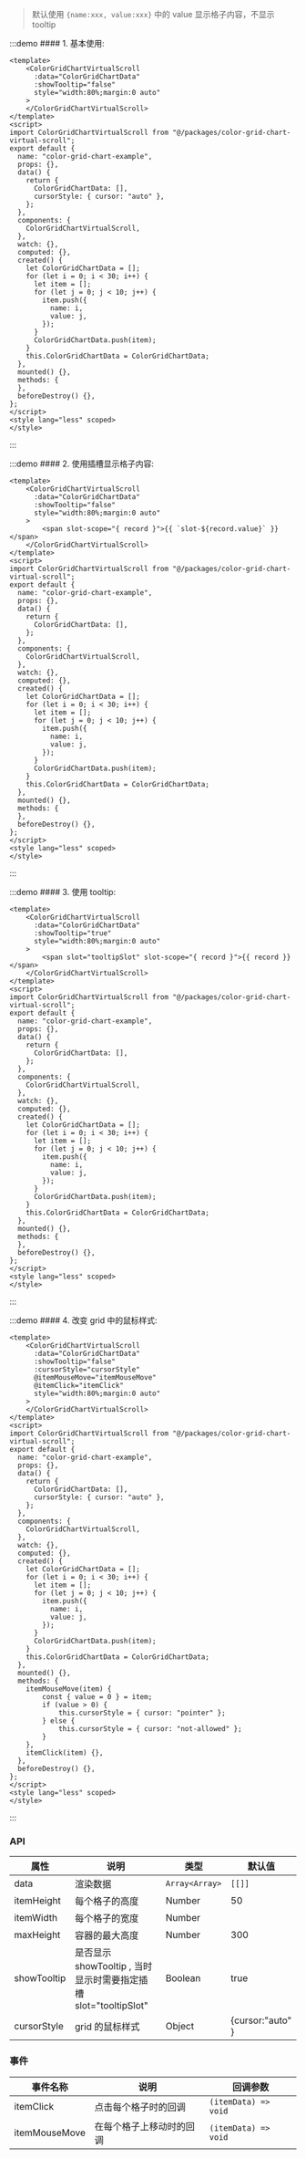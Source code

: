> 默认使用 `{name:xxx, value:xxx}` 中的 value 显示格子内容，不显示 tooltip

:::demo #### 1. 基本使用:

```vue
<template>
    <ColorGridChartVirtualScroll
      :data="ColorGridChartData"
      :showTooltip="false"
      style="width:80%;margin:0 auto"
    >
    </ColorGridChartVirtualScroll>
</template>
<script>
import ColorGridChartVirtualScroll from "@/packages/color-grid-chart-virtual-scroll";
export default {
  name: "color-grid-chart-example",
  props: {},
  data() {
    return {
      ColorGridChartData: [],
      cursorStyle: { cursor: "auto" },
    };
  },
  components: {
    ColorGridChartVirtualScroll,
  },
  watch: {},
  computed: {},
  created() {
    let ColorGridChartData = [];
    for (let i = 0; i < 30; i++) {
      let item = [];
      for (let j = 0; j < 10; j++) {
        item.push({
          name: i,
          value: j,
        });
      }
      ColorGridChartData.push(item);
    }
    this.ColorGridChartData = ColorGridChartData;
  },
  mounted() {},
  methods: {
  },
  beforeDestroy() {},
};
</script>
<style lang="less" scoped>
</style>
```

:::

:::demo #### 2. 使用插槽显示格子内容:

```vue
<template>
    <ColorGridChartVirtualScroll
      :data="ColorGridChartData"
      :showTooltip="false"
      style="width:80%;margin:0 auto"
    >
        <span slot-scope="{ record }">{{ `slot-${record.value}` }}</span>
    </ColorGridChartVirtualScroll>
</template>
<script>
import ColorGridChartVirtualScroll from "@/packages/color-grid-chart-virtual-scroll";
export default {
  name: "color-grid-chart-example",
  props: {},
  data() {
    return {
      ColorGridChartData: [],
    };
  },
  components: {
    ColorGridChartVirtualScroll,
  },
  watch: {},
  computed: {},
  created() {
    let ColorGridChartData = [];
    for (let i = 0; i < 30; i++) {
      let item = [];
      for (let j = 0; j < 10; j++) {
        item.push({
          name: i,
          value: j,
        });
      }
      ColorGridChartData.push(item);
    }
    this.ColorGridChartData = ColorGridChartData;
  },
  mounted() {},
  methods: {
  },
  beforeDestroy() {},
};
</script>
<style lang="less" scoped>
</style>
```

:::

:::demo #### 3. 使用 tooltip:

```vue
<template>
    <ColorGridChartVirtualScroll
      :data="ColorGridChartData"
      :showTooltip="true"
      style="width:80%;margin:0 auto"
    >
        <span slot="tooltipSlot" slot-scope="{ record }">{{ record }}</span>
    </ColorGridChartVirtualScroll>
</template>
<script>
import ColorGridChartVirtualScroll from "@/packages/color-grid-chart-virtual-scroll";
export default {
  name: "color-grid-chart-example",
  props: {},
  data() {
    return {
      ColorGridChartData: [],
    };
  },
  components: {
    ColorGridChartVirtualScroll,
  },
  watch: {},
  computed: {},
  created() {
    let ColorGridChartData = [];
    for (let i = 0; i < 30; i++) {
      let item = [];
      for (let j = 0; j < 10; j++) {
        item.push({
          name: i,
          value: j,
        });
      }
      ColorGridChartData.push(item);
    }
    this.ColorGridChartData = ColorGridChartData;
  },
  mounted() {},
  methods: {
  },
  beforeDestroy() {},
};
</script>
<style lang="less" scoped>
</style>
```

:::

:::demo #### 4. 改变 grid 中的鼠标样式:

```vue
<template>
    <ColorGridChartVirtualScroll
      :data="ColorGridChartData"
      :showTooltip="false"
      :cursorStyle="cursorStyle"
      @itemMouseMove="itemMouseMove"
      @itemClick="itemClick"
      style="width:80%;margin:0 auto"
    >
    </ColorGridChartVirtualScroll>
</template>
<script>
import ColorGridChartVirtualScroll from "@/packages/color-grid-chart-virtual-scroll";
export default {
  name: "color-grid-chart-example",
  props: {},
  data() {
    return {
      ColorGridChartData: [],
      cursorStyle: { cursor: "auto" },
    };
  },
  components: {
    ColorGridChartVirtualScroll,
  },
  watch: {},
  computed: {},
  created() {
    let ColorGridChartData = [];
    for (let i = 0; i < 30; i++) {
      let item = [];
      for (let j = 0; j < 10; j++) {
        item.push({
          name: i,
          value: j,
        });
      }
      ColorGridChartData.push(item);
    }
    this.ColorGridChartData = ColorGridChartData;
  },
  mounted() {},
  methods: {
    itemMouseMove(item) {
        const { value = 0 } = item;
        if (value > 0) {
            this.cursorStyle = { cursor: "pointer" };
        } else {
            this.cursorStyle = { cursor: "not-allowed" };
        }
    },
    itemClick(item) {},
  },
  beforeDestroy() {},
};
</script>
<style lang="less" scoped>
</style>
```

:::

### API

| 属性        | 说明                                                            | 类型         | 默认值           |
| ----------- | --------------------------------------------------------------- | ------------ | ---------------- |
| data        | 渲染数据                                                        | `Array<Array>` | `[[]]  ` |
| itemHeight  | 每个格子的高度                                                  | Number       | 50               |
| itemWidth   | 每个格子的宽度                                                  | Number       |                  |
| maxHeight   | 容器的最大高度                                                  | Number       | 300              |
| showTooltip | 是否显示 showTooltip , 当时显示时需要指定插槽 slot="tooltipSlot" | Boolean      | true             |
| cursorStyle | grid 的鼠标样式                                                 | Object       | {cursor:"auto" } |

### 事件

| 事件名称      | 说明                     | 回调参数           |
| ------------- | ------------------------ | ------------------ |
| itemClick     | 点击每个格子时的回调     | `(itemData) => void` |
| itemMouseMove | 在每个格子上移动时的回调 | `(itemData) => void` |
